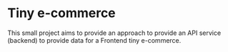 # Tiny e-commerce
This small project aims to provide an approach to provide an API service (backend) to provide data for a Frontend tiny e-commerce.
